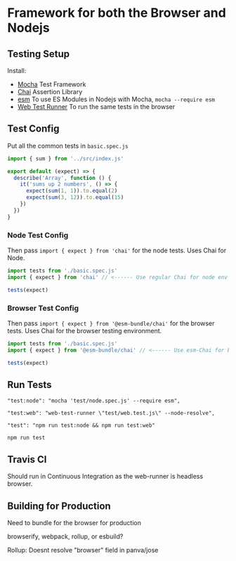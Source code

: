 # Framework for both the Browser and Nodejs

## Testing Setup

Install:
- [Mocha](https://mochajs.org/) Test Framework
- [Chai](https://www.npmjs.com/package/chai) Assertion Library
- [esm](https://github.com/standard-things/esm) To use ES Modules in Nodejs with Mocha, `mocha --require esm`
- [Web Test Runner](https://modern-web.dev/docs/test-runner/overview/) To run the same tests in the browser 

## Test Config

Put all the common tests in `basic.spec.js`

```js
import { sum } from '../src/index.js'

export default (expect) => {
  describe('Array', function () {
    it('sums up 2 numbers', () => {
      expect(sum(1, 1)).to.equal(2)
      expect(sum(3, 12)).to.equal(15)
    })
  })
}
```

### Node Test Config

Then pass  `import { expect } from 'chai'` for the node tests. Uses Chai for Node.

```js
import tests from './basic.spec.js'
import { expect } from 'chai' // <------ Use regular Chai for node env

tests(expect)
```
### Browser Test Config

Then pass  `import { expect } from '@esm-bundle/chai'` for the browser tests. Uses Chai for the browser testing environment.

```js
import tests from './basic.spec.js'
import { expect } from '@esm-bundle/chai' // <------ Use esm-Chai for browser env

tests(expect)
```

## Run Tests

```
"test:node": "mocha 'test/node.spec.js' --require esm",

"test:web": "web-test-runner \"test/web.test.js\" --node-resolve",

"test": "npm run test:node && npm run test:web"

npm run test
```

## Travis CI

Should run in Continuous Integration as the web-runner is headless browser.

## Building for Production

Need to bundle for the browser for production

browserify, webpack, rollup, or esbuild?

Rollup: Doesnt resolve "browser" field in panva/jose

